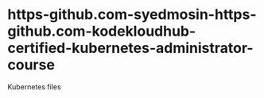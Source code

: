 # https-github.com-syedmosin-https-github.com-kodekloudhub-certified-kubernetes-administrator-course
Kubernetes files
